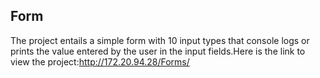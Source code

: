 ## Form
The project entails a simple form with 10 input types that console logs or prints the value entered by the user in the input fields.Here is the link to view the project:http://172.20.94.28/Forms/

